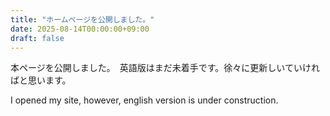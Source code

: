 ```yaml
---
title: "ホームページを公開しました。"
date: 2025-08-14T00:00:00+09:00
draft: false
---
```

本ページを公開しました。　英語版はまだ未着手です。徐々に更新しいていければと思います。

I opened my site, however, english version is under construction. 